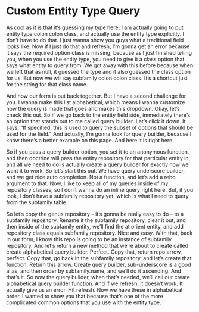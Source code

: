 # Custom Entity Type Query

As cool as it is that it’s guessing my type here, I am actually going to put entity type colon colon class, and actually use the entity type explicitly. I don’t have to do that. I just wanna show you guys what a traditional field looks like. Now if I just do that and refresh, I’m gonna get an error because it says the required option class is missing, because as I just finished telling you, when you use the entity type, you need to give it a class option that says what entity to query from. We got away with this before because when we left that as null, it guessed the type and it also guessed the class option for us. But now we will say subfamily colon colon class. It’s a shortcut just for the string for that class name.

And now our form is put back together. But I have a second challenge for you. I wanna make this list alphabetical, which means I wanna customize how the query is made that goes and makes this dropdown. Okay, let’s check this out. So if we go back to the entity field side, immediately there’s an option that stands out to me called query builder. Let’s click it down. It says, “If specified, this is used to query the subset of options that should be used for the field.”  And actually, I’m gonna look for query builder, because I know there’s a better example on this page. And here it is right here. 

So if you pass a query builder option, you set it to an anonymous function, and then doctrine will pass the entity repository for that particular entity in, and all we need to do is actually create a query builder for exactly how we want it to work. So let’s start this out. We have query underscore builder, and we get nice auto completion. Not a function, and let’s add a rebo argument to that. Now, I like to keep all of my queries inside of my repository classes, so I don’t wanna do an inline query right here. But, if you look, I don’t have a subfamily repository yet, which is what I need to query from the subfamily table.

So let’s copy the genus repository – it’s gonna be really easy to do – to a subfamily repository. Rename it the subfamily repository, clear it out, and then inside of the subfamily entity, we’ll find the at orient entity, and add repository class equals subfamily repository. Nice and easy. With that, back in our form, I know this repo is going to be an instance of subfamily repository. And let’s return a new method that we’re about to create called create alphabetical query builder. Perfect. Copy that, return repo arrow, perfect. Copy that, go back in the subfamily repository, and let’s create that function. Return this arrow. Create query builder, sub-underscore is a good alias, and then order by subfamily.name, and we’ll do it ascending. And that’s it. So now the query builder, when that’s needed, we’ll call our create alphabetical query builder function. And if we refresh, it doesn’t work. It actually give us an error. Hit refresh.  Now we have these in alphabetical order. I wanted to show you that because that’s one of the more complicated common options that you use with the entity type. 
